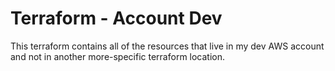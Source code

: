 # Terraform - Account Dev

This terraform contains all of the resources that live in my dev AWS account and not in another
more-specific terraform location.
